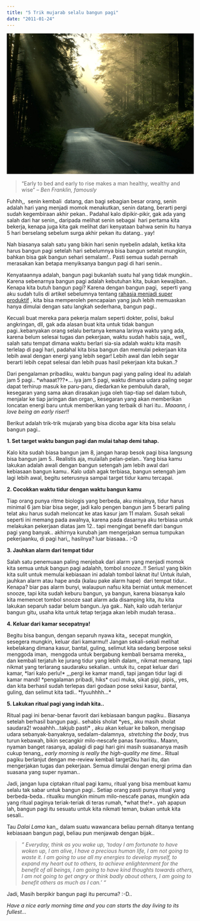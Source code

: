 ```yaml
---
title: "5 Trik mujarab selalu bangun pagi"
date: "2011-01-24"
---
```


[![indahnya pagi hari](images/early_morning_alsace_picture.jpg "indahnya pagi hari")](http://bydnta.files.wordpress.com/2011/01/early_morning_alsace_picture.jpg)

> “Early to bed and early to rise makes a man healthy, wealthy and wise” – _Ben Franklin, famously_

Fuhhh,,  senin kembali  datang, dan bagi sebagian besar orang, senin adalah hari yang menjadi momok menakutkan, senin datang, berarti pergi sudah kegembiraan akhir pekan.. Padahal kalo dipikir-pikir, gak ada yang salah dari har senin,, daripada melihat senin sebagai  hari pertama kita bekerja, kenapa juga kita gak melihat dari kenyataan bahwa senin itu hanya 5 hari berselang sebelum surga akhir pekan itu datang.. yay!

Nah biasanya salah satu yang bikin hari senin nyebelin adalah, ketika kita harus bangun pagi setelah hari sebelumnya bisa bangun setelat mungkin, bahkan bisa gak bangun sehari semalam!.. Pasti semua sudah pernah merasakan kan betapa menyiksanya bangun pagi di hari senin..

Kenyataannya adalah, bangun pagi bukanlah suatu hal yang tidak mungkin.. Karena sebenarnya bangun pagi adalah kebutuhan kita, bukan kewajiban.. Kenapa kita butuh bangun pagi? Karena dengan bangun pagi,  seperti yang aku sudah tulis di artikel sebelumnya tentang [rahasia menjadi super produktif](http://bydnta.wordpress.com/2011/01/21/10-rahasia-untuk-hari-hari-super-produktif/ "10 Rahasia untuk hari-hari super produktif!") , kita bisa memperoleh pencapaian yang jauh lebih memuaskan hanya dimulai dengan satu langkah sederhana, bangun pagi..

Kecuali buat mereka para pekerja malam seperti dokter, polisi, bakul angkringan, dll, gak ada alasan buat kita untuk tidak bangun pagi..kebanyakan orang selalu bertanya kemana larinya waktu yang ada, karena belum selesai tugas dan pekerjaan, waktu sudah habis saja,, well,, salah satu tempat dimana waktu berlari sia-sia adalah waktu kita masih terlelap di pagi hari, padahal kita bisa bangun dan memulai pekerjaan kita lebih awal dengan energi yang lebih segar! Lebih awal dan lebih segar berarti lebih cepat selesai dan lebih puas hasil pekerjaan kita bukan..?

Dari pengalaman pribadiku, waktu bangun pagi yang paling ideal itu adalah jam 5 pagi.. \*whaaat???\*... iya jam 5 pagi, waktu dimana udara paling segar dapat terhirup masuk ke paru-paru, diedarkan ke pembuluh darah, kesegaran yang sama akan dirasakan juga oleh tiap-tiap sel dalam tubuh, menjalar ke tiap jaringan dan organ,, kesegaran yang akan memberikan loncatan energi baru untuk memberikan yang terbaik di hari itu.. _Maaann, i love being an early riser!!_

Berikut adalah trik-trik mujarab yang bisa dicoba agar kita bisa selalu bangun pagi..

**1\. Set target waktu bangun pagi dan mulai tahap demi tahap.**

Kalo kita sudah biasa bangun jam 8, jangan harap besok pagi bisa langsung bisa bangun jam 5.. Realistis aja, mulailah pelan-pelan.. Yang bisa kamu lakukan adalah awali dengan bangun setengah jam lebih awal dari kebiasaan bangun kamu.. Kalo udah agak terbiasa, bangun setengah jam lagi lebih awal, begitu seterusnya sampai target tidur kamu tercapai.

**2\. Cocokkan waktu tidur dengan waktu bangun kamu**

Tiap orang punya ritme biologis yang berbeda, aku misalnya, tidur harus minimal 6 jam biar bisa seger, jadi kalo pengen bangun jam 5 berarti paling telat aku harus sudah meloncat ke atas kasur jam 11 malam. Susah sekali seperti ini memang pada awalnya, karena pada dasarnya aku terbiasa untuk melakukan pekerjaan diatas jam 12.. tapi mengingat benefit dari bangun pagi yang banyak.. akhirnya kurubah jam mengerjakan semua tumpukan pekerjaanku, di pagi hari,, hasilnya? luar biasaaa.. :-D

**3\. Jauhkan alarm dari tempat tidur**

Salah satu penemuaan paling menjebak dari alarm yang menjadi momok kita semua untuk bangun pagi adalahh, tombol _snooze_..!! Serius! yang bikin kita sulit untuk memulai kebiasaan ini adalah tombol laknat itu! Untuk itulah, jauhkan alarm atau hape anda (kalau pake alarm hape)  dari tempat tidur.. Kenapa? biar pas alarm bunyi, walaupun nafsu kita berniat untuk memencet snooze, tapi kita sudah keburu bangun, ya bangun, karena biasanya kalo kita memencet tombol snooze saat alarm ada disamping kita, itu kita lakukan separuh sadar belum bangun..iya gak.. Nah, kalo udah terlanjur bangun gitu, usaha kita untuk tetap terjaga akan lebih mudah terasa..

**4\. Keluar dari kamar secepatnya!**

Begitu bisa bangun, dengan separuh nyawa kita,, secepat mungkin, sesegera mungkin, keluar dari kamarmu!! Jangan sekali-sekali melihat kebelakang dimana kasur, bantal, guling, selimut kita sedang berpose seksi menggoda iman,  menggoda untuk bergabung kembali bersama mereka,, dan kembali terjatuh ke jurang tidur yang lebih dalam,, nikmat memang, tapi nikmat yang terlarang saudaraku sekalian.. untuk itu, cepat keluar dari kamar, \*lari kalo perlu!\* ,,,pergi ke kamar mandi, tapi jangan tidur lagi di kamar mandi! \*pengalaman pribadi, hiks\* cuci muka, sikat gigi, pipis,, yes, dan kita berhasil sudah terlepas dari godaan pose seksi kasur, bantal, guling, dan selimut kita tadi.. \*fyuuhhhh...\*

**5\. Lakukan ritual pagi yang indah kita..**

Ritual pagi ini benar-benar favorit dari kebiasaan bangun pagiku.. Biasanya setelah berhasil bangun pagi.. sehabis sholat \*yes,, aku masih sholat saudara2! woaahhh...takjub pasti\* , aku akan keluar ke balkon, mengisap udara sebanyak-banyaknya, sedalam-dalamnya,  _stretching the body_, trus turun kebawah, bikin secangkir milo-nescafe panas favoritku.. Maann, nyaman banget rasanya, apalagi di pagi hari gini masih suasananya masih cukup tenang,, _early morning is really the high-quality me time_.. Ritual pagiku berlanjut dengan me-review kembali target2ku hari itu, dan mengerjakan tugas dan pekerjaan. Semua dimulai dengan energi prima dan suasana yang super nyaman..

Jadi, jangan lupa ciptakan ritual pagi kamu, ritual yang bisa membuat kamu selalu tak sabar untuk bangun pagi.. Setiap orang pasti punya ritual yang berbeda-beda.. ritualku mungkin minum milo-nescafe panas, mungkin ada yang ritual paginya teriak-teriak di teras rumah, \*what the!\*.. yah apapun lah, bangun pagi itu sesuatu untuk kita nikmati teman, bukan untuk kita sesali..

Tau _Dalai Lama_ kan,, dalam suatu wawancara beliau pernah ditanya tentang kebiasaan bangun pagi, beliau pun menjawab dengan bijak..

> _” Everyday, think as you wake up, ‘today I am fortunate to have woken up, I am alive, I have a precious human life, I am not going to waste it. I am going to use all my energies to develop myself, to expand my heart out to others, to achieve enlightenment for the benefit of all beings, I am going to have kind thoughts towards others, I am not going to get angry or think badly about others, I am going to benefit others as much as I can.’ “_

Jadi, Masih berpikir bangun pagi itu percuma? :-D..

_Have a nice early morning time and you can starts the day living to its fullest..._

